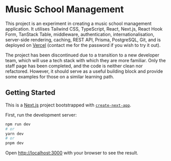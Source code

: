# Music School Management

This project is an experiment in creating a music school management application. It utilises Tailwind CSS, TypeScript, React, Next.js, React Hook Form, TanStack Table, middleware, authentication, internationalisation, server-side rendering, caching, REST API, Prisma, PostgreSQL, Git, and is deployed on [Vercel](https://music-school-admin.vercel.app/) (contact me for the password if you wish to try it out).

The project has been discontinued due to a transition to a new developer team, which will use a tech stack with which they are more familiar. Only the staff page has been completed, and the code is neither clean nor refactored. However, it should serve as a useful building block and provide some examples for those on a similar learning path.

## Getting Started

This is a [Next.js](https://nextjs.org/) project bootstrapped with [`create-next-app`](https://github.com/vercel/next.js/tree/canary/packages/create-next-app).

First, run the development server:

```bash
npm run dev
# or
yarn dev
# or
pnpm dev
```

Open [http://localhost:3000](http://localhost:3000) with your browser to see the result.

